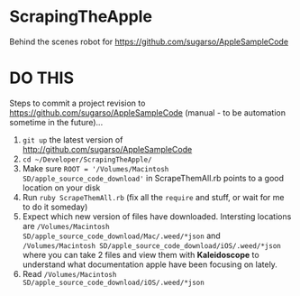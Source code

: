 ScrapingTheApple
================

Behind the scenes robot for https://github.com/sugarso/AppleSampleCode


DO THIS 
=======

Steps to commit a project revision to https://github.com/sugarso/AppleSampleCode (manual - to be automation sometime in the future)...

1. ```git up``` the latest version of http://github.com/sugarso/AppleSampleCode
2. ```cd ~/Developer/ScrapingTheApple/```
3. Make sure ```ROOT = '/Volumes/Macintosh SD/apple_source_code_download'``` in ScrapeThemAll.rb points to a good location on your disk
3. Run ```ruby ScrapeThemAll.rb``` (fix all the ```require``` and stuff, or wait for me to do it someday)
4. Expect which new version of files have downloaded. Intersting locations are ```/Volumes/Macintosh SD/apple_source_code_download/Mac/.weed/*json``` and ```/Volumes/Macintosh SD/apple_source_code_download/iOS/.weed/*json``` where you can take 2 files and view them with **Kaleidoscope** to understand what documentation apple have been focusing on lately.
5. Read ```/Volumes/Macintosh SD/apple_source_code_download/iOS/.weed/*json```
